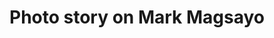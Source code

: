 ---
layout: post
title: 'Photo story on Mark Magsayo'
category: headlines
image: true
hl-title: 'HOMECOURT ADVANTAGE. '
hl-desc: "This would be WBO International Featherweight champ, Mark “MAGNIFICO” Magsayo’s tempo for his upcoming fight in defending his title against Japan's Shota Hayashi on Nov. 25 at the Bohol Wisdom Gymnasium in Tagbilaran City. Photo shows Magsayo with City Mayor Baba Yap and ALA gym  coach Edmund Villamor flanking Magsayoduringthe press conferece held at the City Hall atrium last Friday morning. Mayor Yap also presented the cash incentive from the city government for his victory against Danilo Diaz from Nicaragua in the last Pinoy Pride 41 held in Cebu City recently. (City Media Bureau)"
dated: Nov 05 - 11, 2017
archive: true
---